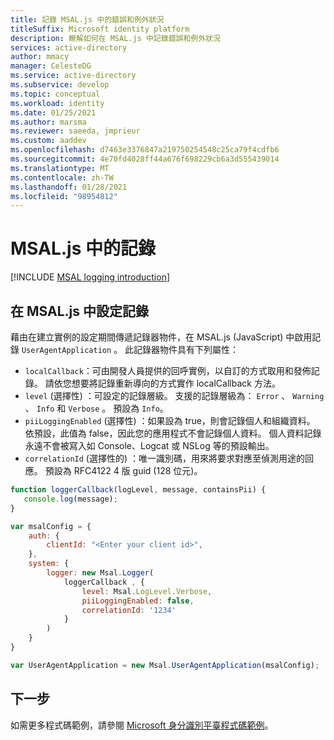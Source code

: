 ```yaml
---
title: 記錄 MSAL.js 中的錯誤和例外狀況
titleSuffix: Microsoft identity platform
description: 瞭解如何在 MSAL.js 中記錄錯誤和例外狀況
services: active-directory
author: mmacy
manager: CelesteDG
ms.service: active-directory
ms.subservice: develop
ms.topic: conceptual
ms.workload: identity
ms.date: 01/25/2021
ms.author: marsma
ms.reviewer: saeeda, jmprieur
ms.custom: aaddev
ms.openlocfilehash: d7463e3376847a219750254548c25ca79f4cdfb6
ms.sourcegitcommit: 4e70fd4028ff44a676f698229cb6a3d555439014
ms.translationtype: MT
ms.contentlocale: zh-TW
ms.lasthandoff: 01/28/2021
ms.locfileid: "98954812"
---
```

# <a name="logging-in-msaljs"></a>MSAL.js 中的記錄

[!INCLUDE [MSAL logging introduction](../../../includes/active-directory-develop-error-logging-introduction.md)]

## <a name="configure-logging-in-msaljs"></a>在 MSAL.js 中設定記錄

藉由在建立實例的設定期間傳遞記錄器物件，在 MSAL.js (JavaScript) 中啟用記錄 `UserAgentApplication` 。 此記錄器物件具有下列屬性：

- `localCallback`：可由開發人員提供的回呼實例，以自訂的方式取用和發佈記錄。 請依您想要將記錄重新導向的方式實作 localCallback 方法。
- `level` (選擇性) ：可設定的記錄層級。 支援的記錄層級為： `Error` 、 `Warning` 、 `Info` 和 `Verbose` 。 預設為 `Info`。
- `piiLoggingEnabled` (選擇性) ：如果設為 true，則會記錄個人和組織資料。 依預設，此值為 false，因此您的應用程式不會記錄個人資料。 個人資料記錄永遠不會被寫入如 Console、Logcat 或 NSLog 等的預設輸出。
- `correlationId` (選擇性的) ：唯一識別碼，用來將要求對應至偵測用途的回應。 預設為 RFC4122 4 版 guid (128 位元)。

```javascript
function loggerCallback(logLevel, message, containsPii) {
   console.log(message);
}

var msalConfig = {
    auth: {
        clientId: "<Enter your client id>",
    },
    system: {
        logger: new Msal.Logger(
            loggerCallback , {
                level: Msal.LogLevel.Verbose,
                piiLoggingEnabled: false,
                correlationId: '1234'
            }
        )
    }
}

var UserAgentApplication = new Msal.UserAgentApplication(msalConfig);
```

## <a name="next-steps"></a>下一步

如需更多程式碼範例，請參閱 [Microsoft 身分識別平臺程式碼範例](sample-v2-code.md)。